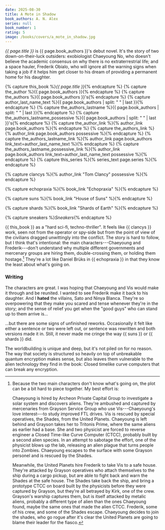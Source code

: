```yaml
---
date: 2025-08-30
title: A Mote in Shadow
book_authors: A. N. Alex
series: null
book_number: 1
rating: 5
image: /books/covers/a_mote_in_shadow.jpg
---
```


<cite class="book-title">{{ page.title }}</cite> is <span
class="author-name">{{ page.book_authors }}</span>'s debut novel. It's the
story of two down-on-their-luck outsiders: exobiologist Chaeyoung No, who
doesn't believe the academic consensus on why there is no extraterrestrial
life; and a space hauler, Frederik Obialo, who will ignore all the warning
signs when taking a job if it helps him get closer to his dream of providing a
permanent home for his daughter.

{% capture this_book %}<cite class="book-title">{{ page.title }}</cite>{% endcapture %}
{% capture the_author %}<span class="author-name">{{ page.book_authors }}</span>{% endcapture %}
{% capture the_authors %}<span class="author-name">{{ page.book_authors }}</span>'s{% endcapture %}
{% capture author_last_name_text %}{{ page.book_authors | split: " " | last }}{% endcapture %}
{% capture the_authors_lastname %}<span class="author-name">{{ page.book_authors | split: " " | last }}</span>{% endcapture %}
{% capture the_authors_lastname_possessive %}<span class="author-name">{{ page.book_authors | split: " " | last }}</span>'s{% endcapture %}
{% capture the_author_link %}{% author_link page.book_authors %}{% endcapture %}
{% capture the_authors_link %}{% author_link page.book_authors possessive %}{% endcapture %}
{% capture the_authors_lastname_link %}{% author_link page.book_authors link_text=author_last_name_text %}{% endcapture %}
{% capture the_authors_lastname_possessive_link %}{% author_link page.book_authors link_text=author_last_name_text possessive %}{% endcapture %}
{% capture this_series %}{% series_text page.series %}{% endcapture %}

{% capture clancys %}{% author_link "Tom Clancy" possessive %}{% endcapture %}

{% capture echopraxia %}{% book_link "Echopraxia" %}{% endcapture %}

{% capture suns %}{% book_link "House of Suns" %}{% endcapture %}

{% capture shards %}{% book_link "Shards of Earth" %}{% endcapture %}

{% capture sneakers %}<cite class="movie-title">Sneakers</cite>{% endcapture %}

{{ this_book }} as a "hard sci-fi, techno-thriller". It feels like {{ clancys
}} work, seen not from the operator or spy-side but from the point of view of
the civilians dragged unwittingly into the conflict. The story is hard to
follow, but I think that's intentional: the main characters---Chaeyoung and
Frederik---don't understand why multiple different governments and mercenary
groups are hiring them, double-crossing them, or holding them hostage.[^plot]
They're a lot like Daniel Brüks in {{ echopraxia }} in that they know the
least about what's going on.

[^plot]:
    Because the two main characters don't know what's going on, the plot can
    be a bit hard to piece together. My best effort is:

    Chaeyoung is hired by Archeon Private Capital Group to investigate a solar
    system and discovers aliens. They're ambushed and captured by mercenaries
    from Grayson Service Group who use Vis---Chaeyoung's love interest---to
    study improved FTL drives. Vis is rescued by special operatives, the
    Shades, from the United Planets. Chaeyoung is left behind and Grayson
    takes her to Tritonis Prime, where the same aliens as earlier had a base.
    She and two physicist are forced to reverse engineer a Closed Time-like
    Curve Computer (CTCC), probably built by a second alien species. In an
    attempt to sabotage the effort, one of the physicist blows up the lab,
    releasing an alien plague that turns people into Zombies. Chaeyoung
    escapes to the surface with some Grayson personel and is rescued by the
    Shades.

    Meanwhile, the United Planets hire Frederik to take Vis to a safe house.
    They're attacked by Grayson operatives who attach themselves to the ship
    during a cargo pickup, but are able to fight back and warn the Shades at
    the safe house. The Shades take back the ship, and bring a prototype CTCC
    on board built by the physicists before they were captured by Grayson, but
    they're all betrayed by Kirk, one of the crew. Grayson's warship captures
    them, but is itself attacked by metalic aliens, probably a different type
    of alien than the ones Chaeyoung found, maybe the same ones that made the
    alien CTCC. Frederik, some of his crew, and some of the Shades escape.
    Chaeyoung decides to join the shades, who go rogue after it's clear the
    United Planets are going to blame their leader for the fiasco.

### Writing

The characters are great. I was hoping that Chaeyoung and Vis would make it
through and be reunited. I wanted to see Frederik make it back to his
daughter. And I **hated** the villains, Sato and Ninya Blanca. They're so
overpowering that they make you scared and tense whenever they're in the
story; and the sense of relief you get when the "good guys" who can stand up
to them arrive is...

...but there are some signs of unfinished reworks. Occasionally it felt
like either a sentence or two were left out, or sentence was rewritten and
both versions made it in. Still, it never made me cringe the way {{ suns }} or
{{ shards }} did.

The worldbuilding is unique and deep, but it's not piled on for no reason. The
way that society is structured so heavily on top of unbreakable quantum
encryption makes sense, but also leaves them vulnerable to the alien
technology they find in the book: Closed timelike curve computers that can
break any encryption.
